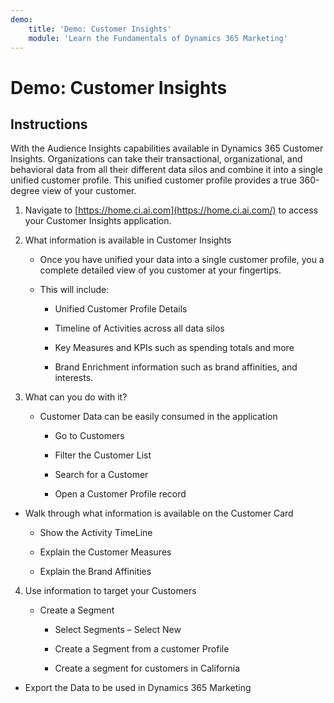```yaml
---
demo:
    title: 'Demo: Customer Insights'
    module: 'Learn the Fundamentals of Dynamics 365 Marketing'
---
```


# Demo: Customer Insights

## Instructions

With the Audience Insights capabilities available in Dynamics 365 Customer Insights. Organizations can take their transactional, organizational, and behavioral data from all their different data silos and combine it into a single unified customer profile. This unified customer profile provides a true 360-degree view of your customer. 

 

1. Navigate to [https://home.ci.ai.com](https://home.ci.ai.com/) to access your Customer Insights application.

 

2. What information is available in Customer Insights

	- Once you have unified your data into a single customer profile, you a complete detailed view of you customer at your fingertips. 

	- This will include: 

		- Unified Customer Profile Details

		- Timeline of Activities across all data silos

		- Key Measures and KPIs such as spending totals and more

		- Brand Enrichment information such as brand affinities, and interests. 

 

3. What can you do with it?

	- Customer Data can be easily consumed in the application

		- Go to Customers

		- Filter the Customer List

		- Search for a Customer

		- Open a Customer Profile record

 

- Walk through what information is available on the Customer Card

	- Show the Activity TimeLine

	- Explain the Customer Measures

	- Explain the Brand Affinities

 

4. Use information to target your Customers

	- Create a Segment

		- Select Segments – Select New

		- Create a Segment from a customer Profile

		- Create a segment for customers in California

- Export the Data to be used in Dynamics 365 Marketing

 
